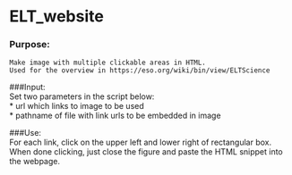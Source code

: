 # ELT_website

### Purpose:  
    Make image with multiple clickable areas in HTML.  
    Used for the overview in https://eso.org/wiki/bin/view/ELTScience

###Input:  
    Set two parameters in the script below:  
        * url which links to image to be used  
        * pathname of file with link urls to be embedded in image

###Use:  
    For each link, click on the upper left and lower right of
    rectangular box.  
    When done clicking, just close the figure and paste the HTML snippet into 
    the webpage.

